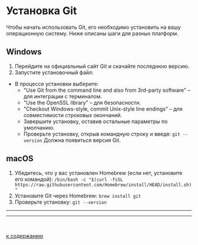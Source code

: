 # Установка Git
Чтобы начать использовать Git, его необходимо установить на вашу операционную систему. Ниже описаны шаги для разных платформ.


## Windows
 1. Перейдите на официальный сайт Git и скачайте последнюю версию.
 2. Запустите установочный файл:
 - В процессе установки выберите:
   - "Use Git from the command line and also from 3rd-party software" – для интеграции с терминалом.
   - "Use the OpenSSL library" – для безопасности.
   - "Checkout Windows-style, commit Unix-style line endings" – для совместимости строковых окончаний.
   -  Завершите установку, оставив остальные параметры по умолчанию.
   -  Проверьте установку, открыв командную строку и введя:
      `git --version`
       Должна появиться версия Git.

## macOS
 1. Убедитесь, что у вас установлен Homebrew (если нет, установите его командой):
    `/bin/bash -c "$(curl -fsSL https://raw.githubusercontent.com/Homebrew/install/HEAD/install.sh)"`
 2. Установите Git через Homebrew:
    `brew install git`
 3.  Проверьте установку:
    `git --version`

---
---
<br>

[к содержанию](gitGuide.md "к содержанию")